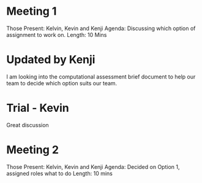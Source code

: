 # Meeting 1
Those Present: Kelvin, Kevin and Kenji
Agenda: Discussing which option of assignment to work on. 
Length: 10 Mins
# Updated by Kenji
I am looking into the computational assessment brief document to help our team to decide which option suits our team.

# Trial - Kevin
Great discussion


# Meeting 2 
Those Present: Kelvin, Kevin and Kenji
Agenda: Decided on Option 1, assigned roles what to do 
Length: 10 mins